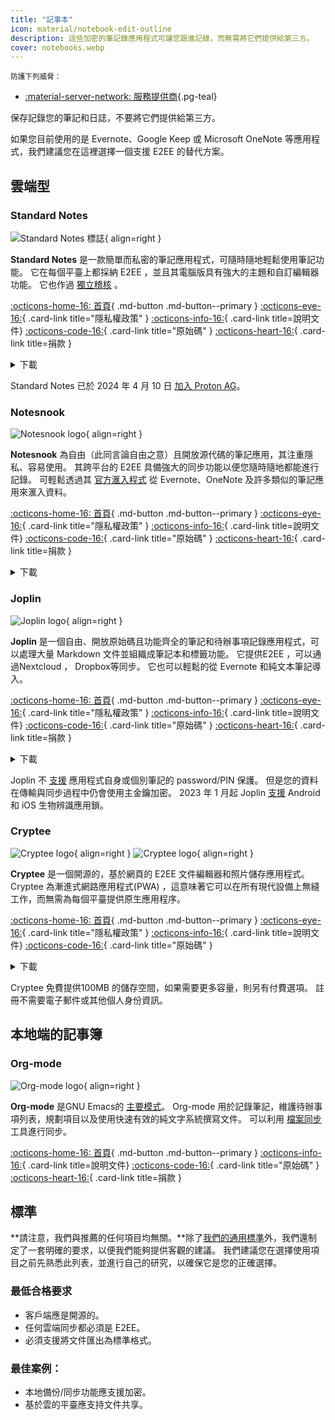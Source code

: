 ```yaml
---
title: "記事本"
icon: material/notebook-edit-outline
description: 這些加密的筆記錄應用程式可讓您跟進記錄，而無需將它們提供給第三方。
cover: notebooks.webp
---
```


<small>防護下列威脅：</small>

- [:material-server-network: 服務提供商](basics/common-threats.md#privacy-from-service-providers ""){.pg-teal}

保存記錄您的筆記和日誌，不要將它們提供給第三方。

如果您目前使用的是 Evernote、Google Keep 或 Microsoft OneNote 等應用程式，我們建議您在這裡選擇一個支援 E2EE 的替代方案。

## 雲端型

### Standard Notes

<div class="admonition recommendation" markdown>

![Standard Notes 標誌](assets/img/notebooks/standard-notes.svg){ align=right }

**Standard Notes** 是一款簡單而私密的筆記應用程式，可隨時隨地輕鬆使用筆記功能。 它在每個平臺上都採納 E2EE ，並且其電腦版具有強大的主題和自訂編輯器功能。 它也作過 [獨立稽核](https://standardnotes.com/help/2/has-standard-notes-completed-a-third-party-security-audit) 。

[:octicons-home-16: 首頁](https://standardnotes.com){ .md-button .md-button--primary }
[:octicons-eye-16:](https://standardnotes.com/privacy){ .card-link title="隱私權政策" }
[:octicons-info-16:](https://standardnotes.com/help){ .card-link title=說明文件}
[:octicons-code-16:](https://github.com/standardnotes){ .card-link title="原始碼" }
[:octicons-heart-16:](https://standardnotes.com/donate){ .card-link title=捐款 }

<details class="downloads" markdown>
<summary>下載</summary>

- [:simple-googleplay: Google Play](https://play.google.com/store/apps/details?id=com.standardnotes)
- [:simple-appstore: App Store](https://apps.apple.com/app/id1285392450)
- [:simple-github: GitHub](https://github.com/standardnotes/app/releases)
- [:fontawesome-brands-windows: Windows](https://standardnotes.com)
- [:simple-apple: macOS](https://standardnotes.com)
- [:simple-linux: Linux](https://standardnotes.com)
- [:octicons-globe-16: 網頁版](https://app.standardnotes.com)

</details>

</div>

Standard Notes 已於 2024 年 4 月 10 日 [加入 Proton AG](https://standardnotes.com/blog/joining-forces-with-proton)。

### Notesnook

<div class="admonition recommendation" markdown>

![Notesnook logo](assets/img/notebooks/notesnook.svg){ align=right }

**Notesnook** 為自由（此同言論自由之意）且開放源代碼的筆記應用，其注重隱私、容易使用。 其跨平台的 E2EE 具備強大的同步功能以便您隨時隨地都能進行記錄。 可輕鬆透過其 [官方滙入程式](https://importer.notesnook.com) 從 Evernote、OneNote 及許多類似的筆記應用來滙入資料。

[:octicons-home-16: 首頁](https://notesnook.com){ .md-button .md-button--primary }
[:octicons-eye-16:](https://notesnook.com/privacy){ .card-link title="隱私權政策" }
[:octicons-info-16:](https://help.notesnook.com){ .card-link title=說明文件}
[:octicons-code-16:](https://github.com/streetwriters/notesnook){ .card-link title="原始碼" }
[:octicons-heart-16:](https://github.com/streetwriters/notesnook/blob/master/CONTRIBUTING.md){ .card-link title=捐款 }

<details class="downloads" markdown>
<summary>下載</summary>

- [:simple-googleplay: Google Play](https://play.google.com/store/apps/details?id=com.streetwriters.notesnook)
- [:simple-appstore: App Store](https://apps.apple.com/app/id1544027013)
- [:simple-github: GitHub](https://github.com/streetwriters/notesnook/releases)
- [:fontawesome-brands-windows: Windows](https://notesnook.com/downloads)
- [:simple-apple: macOS](https://notesnook.com/downloads)
- [:simple-linux: Linux](https://notesnook.com/downloads)
- [:simple-firefoxbrowser: Firefox](https://notesnook.com/notesnook-web-clipper)
- [:simple-googlechrome: Chrome](https://chrome.google.com/webstore/detail/notesnook-web-clipper/kljhpemdlcnjohmfmkogahelkcidieaj)
- [:octicons-globe-16: 網頁版](https://app.notesnook.com)
- [:simple-flathub: Flathub](https://flathub.org/apps/com.notesnook.Notesnook)

</details>

</div>

### Joplin

<div class="admonition recommendation" markdown>

![Joplin logo](assets/img/notebooks/joplin.svg){ align=right }

**Joplin** 是一個自由、開放原始碼且功能齊全的筆記和待辦事項記錄應用程式，可以處理大量 Markdown 文件並組織成筆記本和標籤功能。 它提供E2EE ，可以通過Nextcloud ， Dropbox等同步。 它也可以輕鬆的從 Evernote 和純文本筆記導入。

[:octicons-home-16: 首頁](https://joplinapp.org){ .md-button .md-button--primary }
[:octicons-eye-16:](https://joplinapp.org/privacy){ .card-link title="隱私權政策" }
[:octicons-info-16:](https://joplinapp.org/help){ .card-link title=說明文件}
[:octicons-code-16:](https://github.com/laurent22/joplin){ .card-link title="原始碼" }
[:octicons-heart-16:](https://joplinapp.org/donate){ .card-link title=捐款 }

<details class="downloads" markdown>
<summary>下載</summary>

- [:simple-googleplay: Google Play](https://play.google.com/store/apps/details?id=net.cozic.joplin)
- [:simple-appstore: App Store](https://apps.apple.com/app/id1315599797)
- [:simple-github: GitHub](https://github.com/laurent22/joplin-android/releases)
- [:fontawesome-brands-windows: Windows](https://joplinapp.org/#desktop-applications)
- [:simple-apple: macOS](https://joplinapp.org/#desktop-applications)
- [:simple-linux: Linux](https://joplinapp.org/#desktop-applications)
- [:simple-firefoxbrowser: Firefox](https://addons.mozilla.org/firefox/addon/joplin-web-clipper)
- [:simple-googlechrome: Chrome](https://chrome.google.com/webstore/detail/joplin-web-clipper/alofnhikmmkdbbbgpnglcpdollgjjfek)

</details>

</div>

Joplin 不 [支援](https://github.com/laurent22/joplin/issues/289) 應用程式自身或個別筆記的 password/PIN 保護。 但是您的資料在傳輸與同步過程中仍會使用主金鑰加密。 2023 年 1 月起 Joplin [支援](https://github.com/laurent22/joplin/commit/f10d9f75b055d84416053fab7e35438f598753e9) Android 和 iOS 生物辨識應用鎖。

### Cryptee

<div class="admonition recommendation" markdown>

![Cryptee logo](./assets/img/notebooks/cryptee.svg#only-light){ align=right }
![Cryptee logo](./assets/img/notebooks/cryptee-dark.svg#only-dark){ align=right }

**Cryptee** 是一個開源的，基於網頁的 E2EE 文件編輯器和照片儲存應用程式。 Cryptee 為漸進式網路應用程式(PWA) ，這意味著它可以在所有現代設備上無縫工作，而無需為每個平臺提供原生應用程序。

[:octicons-home-16: 首頁](https://crypt.ee){ .md-button .md-button--primary }
[:octicons-eye-16:](https://crypt.ee/privacy){ .card-link title="隱私權政策" }
[:octicons-info-16:](https://crypt.ee/help){ .card-link title=說明文件}
[:octicons-code-16:](https://github.com/cryptee){ .card-link title="原始碼" }

<details class="downloads" markdown>
<summary>下載</summary>

- [:octicons-globe-16: PWA](https://crypt.ee/download)

</details>

</div>

Cryptee 免費提供100MB 的儲存空間，如果需要更多容量，則另有付費選項。 註冊不需要電子郵件或其他個人身份資訊。

## 本地端的記事簿

### Org-mode

<div class="admonition recommendation" markdown>

![Org-mode logo](assets/img/notebooks/org-mode.svg){ align=right }

**Org-mode** 是GNU Emacs的 [主要模式](https://gnu.org/software/emacs/manual/html_node/elisp/Major-Modes.html)。 Org-mode 用於記錄筆記，維護待辦事項列表，規劃項目以及使用快速有效的純文字系統撰寫文件。 可以利用 [檔案同步](file-sharing.md#file-sync) 工具進行同步。

[:octicons-home-16: 首頁](https://orgmode.org){ .md-button .md-button--primary }
[:octicons-info-16:](https://orgmode.org/manuals.html){ .card-link title=說明文件}
[:octicons-code-16:](https://git.savannah.gnu.org/cgit/emacs/org-mode.git){ .card-link title="原始碼" }
[:octicons-heart-16:](https://liberapay.com/bzg){ .card-link title=捐款 }

</details>

</div>

## 標準

**請注意，我們與推薦的任何項目均無關。**除了[我們的通用標準](about/criteria.md)外，我們還制定了一套明確的要求，以便我們能夠提供客觀的建議。 我們建議您在選擇使用項目之前先熟悉此列表，並進行自己的研究，以確保它是您的正確選擇。

### 最低合格要求

- 客戶端應是開源的。
- 任何雲端同步都必須是 E2EE。
- 必須支援將文件匯出為標準格式。

### 最佳案例：

- 本地備份/同步功能應支援加密。
- 基於雲的平臺應支持文件共享。

